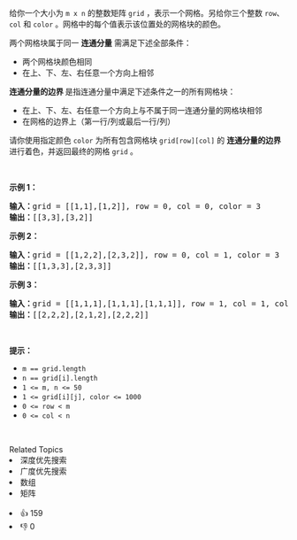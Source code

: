 <p>给你一个大小为 <code>m x n</code> 的整数矩阵 <code>grid</code> ，表示一个网格。另给你三个整数&nbsp;<code>row</code>、<code>col</code> 和 <code>color</code> 。网格中的每个值表示该位置处的网格块的颜色。</p>

<p>两个网格块属于同一 <strong>连通分量</strong> 需满足下述全部条件：</p>

<ul> 
 <li>两个网格块颜色相同</li> 
 <li>在上、下、左、右任意一个方向上相邻</li> 
</ul>

<p><strong>连通分量的边界</strong><strong> </strong>是指连通分量中满足下述条件之一的所有网格块：</p>

<ul> 
 <li>在上、下、左、右任意一个方向上与不属于同一连通分量的网格块相邻</li> 
 <li>在网格的边界上（第一行/列或最后一行/列）</li> 
</ul>

<p>请你使用指定颜色&nbsp;<code>color</code> 为所有包含网格块&nbsp;<code>grid[row][col]</code> 的 <strong>连通分量的边界</strong> 进行着色，并返回最终的网格&nbsp;<code>grid</code> 。</p>

<p>&nbsp;</p>

<p><strong>示例 1：</strong></p>

<pre>
<strong>输入：</strong>grid = [[1,1],[1,2]], row = 0, col = 0, color = 3
<strong>输出：</strong>[[3,3],[3,2]]</pre>

<p><strong>示例 2：</strong></p>

<pre>
<strong>输入：</strong>grid = [[1,2,2],[2,3,2]], row = 0, col = 1, color = 3
<strong>输出：</strong>[[1,3,3],[2,3,3]]</pre>

<p><strong>示例 3：</strong></p>

<pre>
<strong>输入：</strong>grid = [[1,1,1],[1,1,1],[1,1,1]], row = 1, col = 1, color = 2
<strong>输出：</strong>[[2,2,2],[2,1,2],[2,2,2]]</pre>

<p>&nbsp;</p>

<p><strong>提示：</strong></p>

<ul> 
 <li><code>m == grid.length</code></li> 
 <li><code>n == grid[i].length</code></li> 
 <li><code>1 &lt;= m, n &lt;= 50</code></li> 
 <li><code>1 &lt;= grid[i][j], color &lt;= 1000</code></li> 
 <li><code>0 &lt;= row &lt; m</code></li> 
 <li><code>0 &lt;= col &lt; n</code></li> 
</ul>

<p>&nbsp;</p>

<div><div>Related Topics</div><div><li>深度优先搜索</li><li>广度优先搜索</li><li>数组</li><li>矩阵</li></div></div><br><div><li>👍 159</li><li>👎 0</li></div>